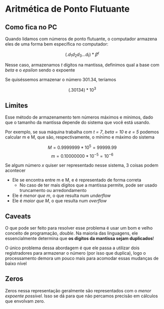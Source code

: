 # Aritmética de Ponto Flutuante
## Como fica no PC
Quando lidamos com números de ponto flutuante, o computador armazena eles de uma forma bem específica no computador:

$$(.d_1d_2d_3...d_t)*\beta^\epsilon$$

Nesse caso, armazenamos _t_ dígitos na mantissa, definimos qual a base com _beta_ e o _epsilon_ sendo o expoente

Se quiséssemos armazenar o número 301.34, teríamos

$$(.30134)*10^3$$

## Limites
Esse método de armazenamento tem números máximos e mínimos, dado que o tamanho da mantissa depende do sistema que você está usando. 

Por exemplo, se sua máquina trabalha com _t = 7_, _beta = 10_ e _e = 5_ podemos calcular m e M, que são, respectivamente, o mínimo e máximo do sistema

$$M = 0.9999999 *10^5 = 99999.99  $$
$$m = 0.10000000 * 10^{-5} = 10^{-6}$$

Se algum número _x_ quiser ser representado nesse sistema, 3 coisas podem acontecer

- Ele se encontra entre m e M, e é representado de forma correta
	-  No caso de ter mais dígitos que a mantissa permite, pode ser usado truncamento ou arredondamento
- Ele é _menor que m_, o que resulta num _underflow_
- Ele é _maior que M_, o que resulta num _overflow_

## Caveats
O que pode ser feito para resolver esse problema é usar um bom e velho conceito de programação, _double_. Na maioria das linguagens, ele essencialmente determina que **os digitos da mantissa sejam duplicados**!

O único problema dessa abordagem é que ele passa a utilizar dois registradores para armazenar o número (por isso que duplica), logo o processamento demora um pouco mais para acomodar essas mudanças de baixo nível

## Zeros
Zeros nessa representação geralmente são representados com o _menor expoente possível_. Isso se dá para que não percamos precisão em cálculos que envolvam zero.